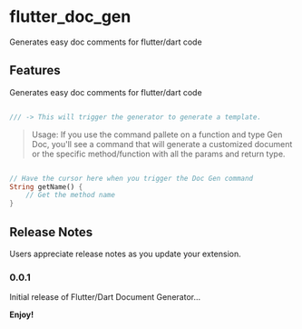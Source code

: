 # flutter_doc_gen

Generates easy doc comments for flutter/dart code

## Features

Generates easy doc comments for flutter/dart code

``` dart

/// -> This will trigger the generator to generate a template.

```

> Usage: If you use the command pallete on a function and type Gen Doc, you'll see a command that will generate
> a customized document or the specific method/function with all the params and return type.

``` dart

// Have the cursor here when you trigger the Doc Gen command
String getName() {
    // Get the method name
}

```

## Release Notes

Users appreciate release notes as you update your extension.

### 0.0.1

Initial release of Flutter/Dart Document Generator...

**Enjoy!**
